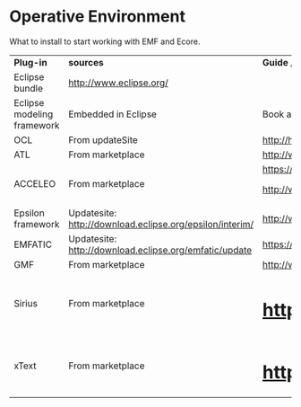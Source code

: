 <!-- Output copied to clipboard! -->

<!-----
NEW: Check the "Suppress top comment" option to remove this info from the output.

Conversion time: 0.529 seconds.


Using this Markdown file:

1. Paste this output into your source file.
2. See the notes and action items below regarding this conversion run.
3. Check the rendered output (headings, lists, code blocks, tables) for proper
   formatting and use a linkchecker before you publish this page.

Conversion notes:

* Docs to Markdown version 1.0β29
* Tue May 11 2021 00:07:52 GMT-0700 (PDT)
* Source doc: Operative Environment
* Tables are currently converted to HTML tables.
----->



# Operative Environment 
What to install to start working with EMF and Ecore.


<table>
  <tr>
   <td><strong>Plug-in</strong>
   </td>
   <td><strong>sources</strong>
   </td>
   <td><strong>Guide / tutorial / language reference</strong>
   </td>
  </tr>
  <tr>
   <td>Eclipse bundle
   </td>
   <td><a href="http://www.eclipse.org/">http://www.eclipse.org/</a> 
   </td>
   <td>
   </td>
  </tr>
  <tr>
   <td>Eclipse modeling framework
   </td>
   <td>Embedded in Eclipse
   </td>
   <td>Book available at <a href="http://www.informit.com/store/emf-eclipse-modeling-framework-9780321331885">http://www.informit.com/store/emf-eclipse-modeling-framework-9780321331885</a> 
   </td>
  </tr>
  <tr>
   <td>OCL
   </td>
   <td>From updateSite
   </td>
   <td><a href="http://help.eclipse.org/neon/index.jsp?topic=%2Forg.eclipse.ocl.doc%2Fhelp%2FOCLInterpreterExample.html">http://help.eclipse.org/neon/index.jsp?topic=%2Forg.eclipse.ocl.doc%2Fhelp%2FOCLInterpreterExample.html</a> 
   </td>
  </tr>
  <tr>
   <td>ATL
   </td>
   <td>From marketplace
   </td>
   <td><a href="http://wiki.eclipse.org/ATL/User_Guide_-_The_ATL_Language#ATL_Helpers">http://wiki.eclipse.org/ATL/User_Guide_-_The_ATL_Language#ATL_Helpers</a> 
   </td>
  </tr>
  <tr>
   <td>ACCELEO
   </td>
   <td>From marketplace
   </td>
   <td><a href="https://wiki.eclipse.org/Acceleo/Getting_Started">https://wiki.eclipse.org/Acceleo/Getting_Started</a>
<p>
<a href="http://www.obeonetwork.com/group/acceleo/page/acceleo-3-1-0-user-guide">http://www.obeonetwork.com/group/acceleo/page/acceleo-3-1-0-user-guide</a> (it needs registration)
   </td>
  </tr>
  <tr>
   <td>Epsilon framework
   </td>
   <td>Updatesite: <a href="http://download.eclipse.org/epsilon/interim/">http://download.eclipse.org/epsilon/interim/</a> 
   </td>
   <td><a href="http://www.eclipse.org/epsilon/doc/book/">http://www.eclipse.org/epsilon/doc/book/</a> 
   </td>
  </tr>
  <tr>
   <td>EMFATIC
   </td>
   <td>Updatesite: <a href="http://download.eclipse.org/emfatic/update">http://download.eclipse.org/emfatic/update</a> 
   </td>
   <td><a href="https://www.eclipse.org/emfatic/">https://www.eclipse.org/emfatic/</a> 
   </td>
  </tr>
  <tr>
   <td>GMF
   </td>
   <td>From marketplace
   </td>
   <td><a href="http://wiki.eclipse.org/Graphical_Modeling_Framework/Development_Guidelines">http://wiki.eclipse.org/Graphical_Modeling_Framework/Development_Guidelines</a> 
   </td>
  </tr>
  <tr>
   <td>Sirius
   </td>
   <td>From marketplace
   </td>
   <td>
<h1><a href="https://www.eclipse.org/sirius/getstarted.html">https://www.eclipse.org/sirius/getstarted.html</a></h1>


   </td>
  </tr>
  <tr>
   <td>xText
   </td>
   <td>From marketplace
   </td>
   <td>
<h1><a href="https://www.eclipse.org/Xtext/documentation/102_domainmodelwalkthrough.html">https://www.eclipse.org/Xtext/documentation/102_domainmodelwalkthrough.html</a></h1>


   </td>
  </tr>
</table>


